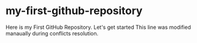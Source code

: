 # my-first-github-repository

Here is my First GitHub Repository. Let's get started
This line was modified manaually during conflicts resolution.
